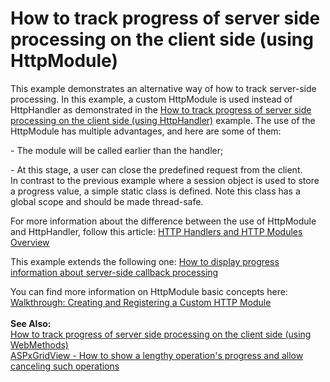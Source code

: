# How to track progress of server side processing on the client side (using HttpModule)


<p>This example demonstrates an alternative way of how to track server-side processing. In this example, a custom HttpModule is used instead of HttpHandler as demonstrated in the <a href="https://www.devexpress.com/Support/Center/p/E4651">How to track progress of server side processing on the client side (using HttpHandler)</a> example. The use of the HttpModule has multiple advantages, and here are some of them:</p>
<p>- The module will be called earlier than the handler;</p>
<p>- At this stage, a user can close the predefined request from the client.<br> In contrast to the previous example where a session object is used to store a progress value, a simple static class is defined. Note this class has a global scope and should be made thread-safe.</p>
<p>For more information about the difference between the use of HttpModule and HttpHandler, follow this article: <a href="http://msdn.microsoft.com/en-us/library/bb398986(v=vs.100).aspx"><u>HTTP Handlers and HTTP Modules Overview</u></a></p>
<p>This example extends the following one: <a href="https://www.devexpress.com/Support/Center/p/E918">How to display progress information about server-side callback processing</a></p>
<p>You can find more information on HttpModule basic concepts here: <a href="http://msdn.microsoft.com/en-us/library/ms227673(v=vs.100).aspx"><u>Walkthrough: Creating and Registering a Custom HTTP Module</u></a><br><br><strong>See Also:</strong><br><a href="https://www.devexpress.com/Support/Center/p/T156786">How to track progress of server side processing on the client side (using WebMethods)</a><br><a href="https://www.devexpress.com/Support/Center/p/T518056">ASPxGridView - How to show a lengthy operation's progress and allow canceling such operations</a></p>

<br/>


